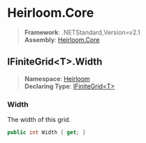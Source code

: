 # Heirloom.Core

> **Framework**: .NETStandard,Version=v2.1  
> **Assembly**: [Heirloom.Core][0]  

## IFiniteGrid\<T>.Width

> **Namespace**: [Heirloom][0]  
> **Declaring Type**: [IFiniteGrid\<T>][1]  

### Width

The width of this grid.

```cs
public int Width { get; }
```

[0]: ../../../Heirloom.Core.md
[1]: ../IFiniteGrid[T].md
